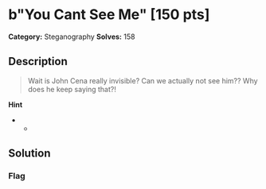 # b"You Cant See Me" [150 pts]

**Category:** Steganography
**Solves:** 158

## Description
>Wait is John Cena really invisible? Can we actually not see him?? Why does he keep saying that?!

**Hint**
* -

## Solution

### Flag

